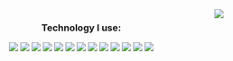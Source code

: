 

<img align="right" src="https://github-readme-stats.vercel.app/api/top-langs/?username=bartoszsiedlecki&theme=github_dark">
<h3 align="center">Technology I use:</h3>
<div align="center">
  <img src="https://img.shields.io/badge/HTML5-E34F26?logo=HTML5&logoColor=ffffff&style=for-the-badge" />
  <img src="https://img.shields.io/badge/CSS3-1572B6?logo=CSS3&logoColor=ffffff&style=for-the-badge" />
  <img src="https://img.shields.io/badge/Sass-CC6699?logo=Sass&logoColor=ffffff&style=for-the-badge" />
  <img src="https://img.shields.io/badge/Tailwind-06B6D4?logo=Tailwind CSS&logoColor=ffffff&style=for-the-badge" />
  <img src="https://img.shields.io/badge/JavaScript-F7DF1E?logo=JavaScript&logoColor=000000&style=for-the-badge" />
  <img src="https://img.shields.io/badge/TypeScript-3178C6?logo=TypeScript&logoColor=ffffff&style=for-the-badge" />
  <img src="https://img.shields.io/badge/Angular-DD0031?logo=Angular&logoColor=ffffff&style=for-the-badge" />
  <img src="https://img.shields.io/badge/Git-F05032?logo=Git&logoColor=ffffff&style=for-the-badge" />
  <img src="https://img.shields.io/badge/GitHub-181717?logo=GitHub&logoColor=ffffff&style=for-the-badge" />
  <img src="https://img.shields.io/badge/PostgreSQL-4169E1?logo=PostgreSQL&logoColor=ffffff&style=for-the-badge" />
  <img src="https://img.shields.io/badge/MySQL-4479A1?logo=MySQL&logoColor=ffffff&style=for-the-badge" />
  <img src="https://img.shields.io/badge/node.js-6DA55F?style=for-the-badge&logo=node.js&logoColor=white" />
  <img src="https://img.shields.io/badge/figma-%23F24E1E.svg?style=for-the-badge&logo=figma&logoColor=white" />
</div>
